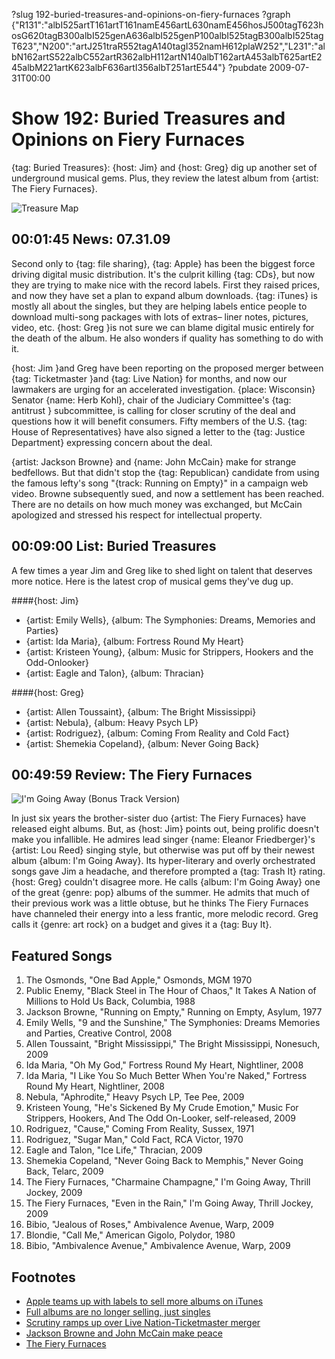 ?slug 192-buried-treasures-and-opinions-on-fiery-furnaces
?graph {"R131":"albI525artT161artT161namE456artL630namE456hosJ500tagT623hosG620tagB300albI525genA636albI525genP100albI525tagB300albI525tagT623","N200":"artJ251traR552tagA140tagI352namH612plaW252","L231":"albN162artS522albC552artR362albH112artN140albT162artA453albT625artE245albM221artK623albF636artI356albT251artE544"}
?pubdate 2009-07-31T00:00

# Show 192: Buried Treasures and Opinions on Fiery Furnaces
{tag: Buried Treasures}: {host: Jim} and {host: Greg} dig up another set of underground musical gems. Plus, they review the latest album from {artist: The Fiery Furnaces}.

![Treasure Map](http://static.soundopinions.org/images/buriedtreasures/treasures.jpg)

## 00:01:45 News: 07.31.09
Second only to {tag: file sharing}, {tag: Apple} has been the biggest force driving digital music distribution. It's the culprit killing {tag: CDs}, but now they are trying to make nice with the record labels. First they raised prices, and now they have set a plan to expand album downloads. {tag: iTunes} is mostly all about the singles, but they are helping labels entice people to download multi-song packages with lots of extras– liner notes, pictures, video, etc. {host: Greg }is not sure we can blame digital music entirely for the death of the album. He also wonders if quality has something to do with it.

{host: Jim }and Greg have been reporting on the proposed merger between {tag: Ticketmaster }and {tag: Live Nation} for months, and now our lawmakers are urging for an accelerated investigation. {place: Wisconsin} Senator {name: Herb Kohl}, chair of the Judiciary Committee's {tag: antitrust } subcommittee, is calling for closer scrutiny of the deal and questions how it will benefit consumers. Fifty members of the U.S. {tag: House of Representatives} have also signed a letter to the {tag: Justice Department} expressing concern about the deal. 

{artist: Jackson Browne} and {name: John McCain} make for strange bedfellows. But that didn't stop the {tag: Republican} candidate from using the famous lefty's song "{track: Running on Empty}" in a campaign web video. Browne subsequently sued, and now a settlement has been reached. There are no details on how much money was exchanged, but McCain apologized and stressed his respect for intellectual property.

## 00:09:00 List: Buried Treasures
A few times a year Jim and Greg like to shed light on talent that deserves more notice. Here is the latest crop of musical gems they've dug up.

####{host: Jim}
- {artist: Emily Wells}, {album: The Symphonies: Dreams, Memories and Parties}
- {artist: Ida Maria}, {album: Fortress Round My Heart}
- {artist: Kristeen Young}, {album: Music for Strippers, Hookers and the Odd-Onlooker}
- {artist: Eagle and Talon}, {album: Thracian}

####{host: Greg}
- {artist: Allen Toussaint}, {album: The Bright Mississippi}
- {artist: Nebula}, {album: Heavy Psych LP}
- {artist: Rodriguez}, {album: Coming From Reality and Cold Fact}
- {artist: Shemekia Copeland}, {album: Never Going Back}

## 00:49:59 Review: The Fiery Furnaces
![I'm Going Away (Bonus Track Version)](http://is3.mzstatic.com/image/thumb/Music/v4/77/eb/e7/77ebe70b-8edc-83a5-840e-fdfb81e0ecb9/source/600x600bb.jpg "5543027/323166409")

In just six years the brother-sister duo {artist: The Fiery Furnaces} have released eight albums. But, as {host: Jim} points out, being prolific doesn't make you infallible. He admires lead singer {name: Eleanor Friedberger}'s {artist: Lou Reed} singing style, but otherwise was put off by their newest album {album: I'm Going Away}. Its hyper-literary and overly orchestrated songs gave Jim a headache, and therefore prompted a {tag: Trash It} rating. {host: Greg} couldn't disagree more. He calls {album: I'm Going Away} one of the great {genre: pop} albums of the summer. He admits that much of their previous work was a little obtuse, but he thinks The Fiery Furnaces have channeled their energy into a less frantic, more melodic record. Greg calls it {genre: art rock} on a budget and gives it a {tag: Buy It}.

## Featured Songs
1. The Osmonds, "One Bad Apple," Osmonds, MGM 1970
2. Public Enemy, "Black Steel in The Hour of Chaos," It Takes A Nation of Millions to Hold Us Back, Columbia, 1988
3. Jackson Browne, "Running on Empty," Running on Empty, Asylum, 1977
4. Emily Wells, "9 and the Sunshine," The Symphonies: Dreams Memories and Parties, Creative Control, 2008
5. Allen Toussaint, "Bright Mississippi," The Bright Mississippi, Nonesuch, 2009
6. Ida Maria, "Oh My God," Fortress Round My Heart, Nightliner, 2008
7. Ida Maria, "I Like You So Much Better When You're Naked," Fortress Round My Heart, Nightliner, 2008
8. Nebula, "Aphrodite," Heavy Psych LP, Tee Pee, 2009
9. Kristeen Young, "He's Sickened By My Crude Emotion," Music For Strippers, Hookers, And The Odd On-Looker, self-released, 2009
10. Rodriguez, "Cause," Coming From Reality, Sussex, 1971
11. Rodriguez, "Sugar Man," Cold Fact, RCA Victor, 1970
12. Eagle and Talon, "Ice Life," Thracian, 2009
13. Shemekia Copeland, "Never Going Back to Memphis," Never Going Back, Telarc, 2009
14. The Fiery Furnaces, "Charmaine Champagne," I'm Going Away, Thrill Jockey, 2009
15. The Fiery Furnaces, "Even in the Rain," I'm Going Away, Thrill Jockey, 2009
16. Bibio, "Jealous of Roses," Ambivalence Avenue, Warp, 2009
17. Blondie, "Call Me," American Gigolo, Polydor, 1980
18. Bibio, "Ambivalence Avenue," Ambivalence Avenue, Warp, 2009

## Footnotes
- [Apple teams up with labels to sell more albums on iTunes](http://www.engadget.com/2009/07/27/itunes-store-to-add-enhanced-liner-notes-extra-media-to-album-p/)
- [Full albums are no longer selling, just singles](http://www.theguardian.com/music/musicblog/2009/aug/04/album-format-dead)
- [Scrutiny ramps up over Live Nation-Ticketmaster merger](http://www.rollingstone.com/music/news/politicians-demand-scrutiny-of-live-nation-ticketmaster-merger-20090728)
- [Jackson Browne and John McCain make peace](http://blogs.wsj.com/law/2009/07/21/john-mccain-jackson-browne-bury-the-hatchet-over-use-of-song/)
- [The Fiery Furnaces](http://fieryfurnacesforum.com/site/)
